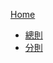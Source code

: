 <!-- 02.xing.fa/_sidebar -->

[Home](/README)

* [總則](02.xing.fa/xing.fa.01.md)
* [分則](02.xing.fa/xing.fa.02.md)
